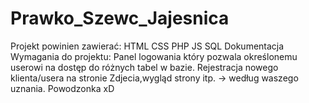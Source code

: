 # Prawko_Szewc_Jajesnica
Projekt powinien zawierać: HTML CSS PHP JS SQL Dokumentacja Wymagania do projektu: Panel logowania który pozwala określonemu userowi na dostęp do różnych tabel w bazie. Rejestracja nowego klienta/usera na stronie Zdjecia,wygląd strony itp. -> według waszego uznania. Powodzonka xD
